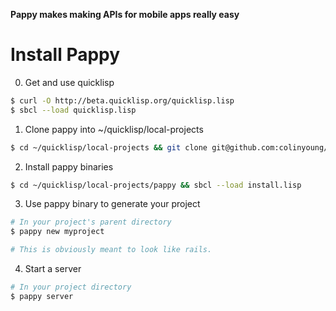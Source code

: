 **Pappy makes making APIs for mobile apps really easy**

Install Pappy
=============

0. Get and use quicklisp

```bash
$ curl -O http://beta.quicklisp.org/quicklisp.lisp
$ sbcl --load quicklisp.lisp
```

1. Clone pappy into ~/quicklisp/local-projects

```bash
$ cd ~/quicklisp/local-projects && git clone git@github.com:colinyoung/pappy.git 
```

2. Install pappy binaries

```bash
$ cd ~/quicklisp/local-projects/pappy && sbcl --load install.lisp
```

3. Use pappy binary to generate your project

```bash
# In your project's parent directory
$ pappy new myproject

# This is obviously meant to look like rails.
```

4. Start a server

```bash
# In your project directory
$ pappy server
```
